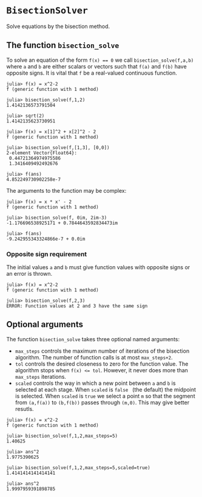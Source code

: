 # `BisectionSolver`

Solve equations by the bisection method. 

## The function `bisection_solve`

To solve an equation of the form `f(x) == 0` we call `bisection_solve(f,a,b)`
where `a` and `b` are either scalars or vectors such that `f(a)` and `f(b)`
have opposite signs. It is vital that `f` be a real-valued continuous function.

```
julia> f(x) = x^2-2
f (generic function with 1 method)

julia> bisection_solve(f,1,2)
1.4142136573791504

julia> sqrt(2)
1.4142135623730951

julia> f(x) = x[1]^2 + x[2]^2 - 2
f (generic function with 1 method)

julia> bisection_solve(f,[1,3], [0,0])
2-element Vector{Float64}:
 0.44721364974975586
 1.3416409492492676

julia> f(ans)
4.852249730902258e-7
```

The arguments to the function may be complex:
```
julia> f(x) = x * x' - 2
f (generic function with 1 method)

julia> bisection_solve(f, 0im, 2im-3)
-1.176696538925171 + 0.7844643592834473im

julia> f(ans)
-9.242955343324866e-7 + 0.0im
```

### Opposite sign requirement
The initial values `a` and `b` must give function values with opposite signs or
an error is thrown.

```
julia> f(x) = x^2-2
f (generic function with 1 method)

julia> bisection_solve(f,2,3)
ERROR: Function values at 2 and 3 have the same sign
```

## Optional arguments

The function `bisection_solve` takes three optional named arguments:
* `max_steps` controls the maximum number of iterations of the bisection algorithm. The number of function calls is at most `max_steps+2`.
* `tol` controls the desired closeness to zero for the function value. The algorithm stops when `f(x) <= tol`. However, it never does more than `max_steps` iterations.
* `scaled` controls the way in which a new point between `a` and `b` is selected at each stage. When `scaled` is `false ` (the default) the midpoint is selected. When `scaled` is `true` we select a point `m` so that the segment from `(a,f(a))` to `(b,f(b))` passes through `(m,0)`. This may give better resutls.

```
julia> f(x) = x^2-2
f (generic function with 1 method)

julia> bisection_solve(f,1,2,max_steps=5)
1.40625

julia> ans^2
1.9775390625

julia> bisection_solve(f,1,2,max_steps=5,scaled=true)
1.4141414141414141

julia> ans^2
1.9997959391898785

```


